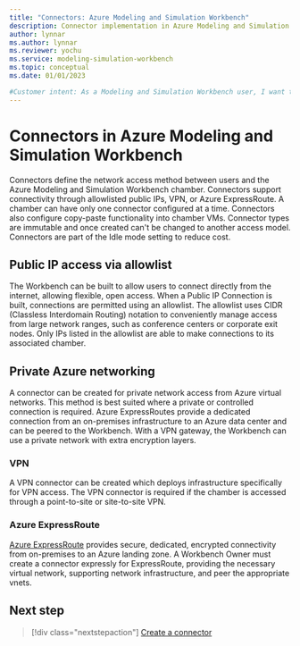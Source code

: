 ```yaml
---
title: "Connectors: Azure Modeling and Simulation Workbench"
description: Connector implementation in Azure Modeling and Simulation Workbench.
author: lynnar
ms.author: lynnar
ms.reviewer: yochu
ms.service: modeling-simulation-workbench
ms.topic: conceptual
ms.date: 01/01/2023

#Customer intent: As a Modeling and Simulation Workbench user, I want to understand the Connector component.
---
```

# Connectors in Azure Modeling and Simulation Workbench

Connectors define the network access method between users and the Azure Modeling and Simulation Workbench chamber. Connectors support connectivity through allowlisted public IPs, VPN, or Azure ExpressRoute. A chamber can have only one connector configured at a time. Connectors also configure copy-paste functionality into chamber VMs. Connector types are immutable and once created can't be changed to another access model. Connectors are part of the Idle mode setting to reduce cost.

## Public IP access via allowlist

The Workbench can be built to allow users to connect directly from the internet, allowing flexible, open access. When a Public IP Connection is built, connections are permitted using an allowlist. The allowlist uses CIDR (Classless Interdomain Routing) notation to conveniently manage access from large network ranges, such as conference centers or corporate exit nodes. Only IPs listed in the allowlist are able to make connections to its associated chamber.

## Private Azure networking

A connector can be created for private network access from Azure virtual networks. This method is best suited where a private or controlled connection is required. Azure ExpressRoutes provide a dedicated connection from an on-premises infrastructure to an Azure data center and can be peered to the Workbench. With a VPN gateway, the Workbench can use a private network with extra encryption layers.

### VPN

A VPN connector can be created which deploys infrastructure specifically for VPN access. The VPN connector is required if the chamber is accessed through a point-to-site or site-to-site VPN.

### Azure ExpressRoute

[Azure ExpressRoute](/azure/expressroute/expressroute-introduction) provides secure, dedicated, encrypted connectivity from on-premises to an Azure landing zone. A Workbench Owner must create a connector expressly for ExpressRoute, providing the necessary virtual network, supporting network infrastructure, and peer the appropriate vnets.

## Next step

> [!div class="nextstepaction"]
> [Create a connector](./how-to-guide-set-up-networking.md)

